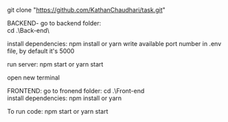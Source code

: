 
git clone "https://github.com/KathanChaudhari/task.git"


BACKEND-
go to backend folder:  
cd .\Back-end\

install dependencies: 
npm install or yarn
write available port number in .env file, by default it's 5000

run server:  npm start or yarn start

open new terminal

FRONTEND:
go to fronend folder: cd .\Front-end\
install dependencies: npm install or yarn

To run code: npm start or yarn start
